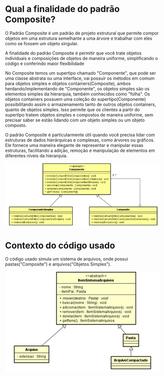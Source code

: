 # Qual a finalidade do padrão Composite?

O Padrão Composite é um padrão de projeto estrutural que permite compor objetos em uma estrutura semelhante a uma árvore e trabalhar com eles como se fossem um objeto singular.

A finalidade do padrão Composite é permitir que você trate objetos individuais e composições de objetos de maneira uniforme, simplificando o código e conferindo maior flexibilidade

No Composite temos um supertipo chamado "Componente", que pode ser uma classe abstrata ou uma interface, vai possuir os métodos em comum para objetos simples e objetos containers(Composite), ambos herdando/implementando de "Componente", os objetos simples são os elementos simples da hierarquia, também conhecidos como "folha". Os objetos containers possuem uma coleção do supertipo(Componente) possibilitando assim o armazenamento tanto de outros objetos containers, quanto de objetos simples. Isso permite que os clientes a partir do supertipo tratem objetos simples e compostos de maneira uniforme, sem precisar saber se estão lidando com um objeto simples ou um objeto composto.

O padrão Composite é particularmente útil quando você precisa lidar com estruturas de dados hierárquicas e complexas, como árvores ou gráficos. Ele fornece uma maneira elegante de representar e manipular essas estruturas, facilitando a adição, remoção e manipulação de elementos em diferentes níveis da hierarquia.

![UML](UML/UML-Composite.png)

# Contexto do código usado

O código usado simula um sistema de arquivos, onde possui pastas("Composite") e arquivos("Objetos Simples").

![UML do Problema](UML/UML-Composite-Sistema-Arquivos.png)

